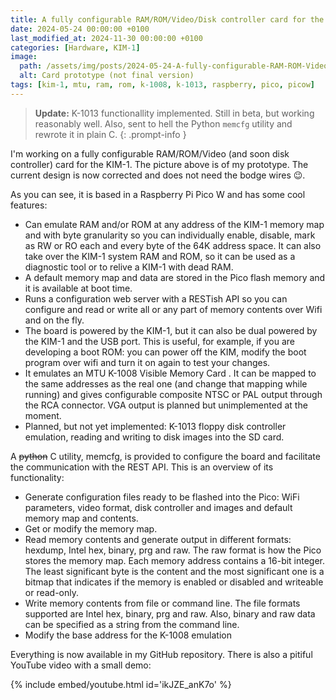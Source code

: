 ```yaml
---
title: A fully configurable RAM/ROM/Video/Disk controller card for the KIM-1
date: 2024-05-24 00:00:00 +0100
last_modified_at: 2024-11-30 00:00:00 +0100
categories: [Hardware, KIM-1]
image:
  path: /assets/img/posts/2024-05-24-A-fully-configurable-RAM-ROM-Video-disk-controller-card-for-the-KIM-1/preview.png
  alt: Card prototype (not final version)
tags: [kim-1, mtu, ram, rom, k-1008, k-1013, raspberry, pico, picow]     # TAG names should always be lowercase
---
```

> **Update:** K-1013 functionallity implemented. Still in beta, but working reasonably well. Also, sent to hell the Python `memcfg` utility and rewrote it in plain C.
{: .prompt-info }

I'm working on a fully configurable RAM/ROM/Video (and soon disk controller) card for the KIM-1. The picture above is of my prototype. The current design is now corrected and does not need the bodge wires :wink:.

As you can see, it is based in a Raspberry Pi Pico W and has some cool features:

* Can emulate RAM and/or ROM at any address of the KIM-1 memory map and with byte granularity so you can individually enable, disable, mark as RW or RO each and every byte of the 64K address space. It can also take over the KIM-1 system RAM and ROM, so it can be used as a diagnostic tool or to relive a KIM-1 with dead RAM.
* A default memory map and data are stored in the Pico flash memory and it is available at boot time.
* Runs a configuration web server with a RESTish API so you can configure and read or write all or any part of memory contents over Wifi and on the fly.
* The board is powered by the KIM-1, but it can also be dual powered by the KIM-1 and the USB port. This is useful, for example, if you are developing a boot ROM: you can power off the KIM, modify the boot program over wifi and turn it on again to test your changes.
* It emulates an MTU K-1008 Visible Memory Card . It can be mapped to the same addresses as the real one (and change that mapping while running) and gives configurable composite NTSC or PAL output through the RCA connector. VGA output is planned but unimplemented at the moment.
* Planned, but not yet implemented: K-1013 floppy disk controller emulation, reading and writing to disk images into the SD card.

A ~~python~~ C utility, memcfg, is provided to configure the board and facilitate the communication with the REST API. This is an overview of its functionality:

* Generate configuration files ready to be flashed into the Pico: WiFi parameters, video format, disk controller and images and default memory map and contents.
* Get or modify the memory map.
* Read memory contents and generate output in different formats: hexdump, Intel hex, binary, prg and raw. The raw format is how the Pico stores the memory map. Each memory address contains a 16-bit integer. The least significant byte is the content and the most significant one is a bitmap that indicates if the memory is enabled or disabled and writeable or read-only.
* Write memory contents from file or command line. The file formats supported are Intel hex, binary, prg and raw. Also, binary and raw data can be specified as a string from the command line.
* Modify the base address for the K-1008 emulation

Everything is now available in my GitHub repository. There is also a pitiful YouTube video with a small demo:

{% include embed/youtube.html id='ikJZE_anK7o' %}

<script src="https://giscus.app/client.js"
        data-repo="eduardocasino/eduardocasino.github.io"
        data-repo-id="R_kgDONX03Cg"
        data-category="General"
        data-category-id="DIC_kwDONX03Cs4ClErs"
        data-mapping="pathname"
        data-strict="0"
        data-reactions-enabled="1"
        data-emit-metadata="0"
        data-input-position="bottom"
        data-theme="preferred_color_scheme"
        data-lang="es"
        crossorigin="anonymous"
        async>
</script>
